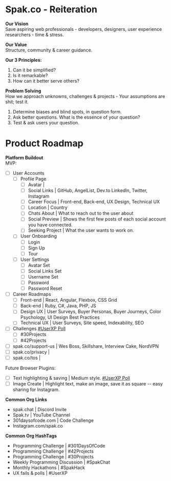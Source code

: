 # Spak.co - Reiteration

**Our Vision**<br>
Save aspiring web professionals - developers, designers, user experience researchers - time & stress.

**Our Value**<br>
Structure, community & career guidance.

**Our 3 Principles:**<br>
1. Can it be simplified?<br>
1. Is it remarkable?<br>
1. How can it better serve others?<br>

**Problem Solving**<br>
How we approach unknowns, challenges & projects - Your assumptions are shit; test it.

1. Determine biases and blind spots, in question form.
1. Ask better questions. What is the essence of your question?
1. Test & ask users your question.

# Product Roadmap

**Platform Buildout**<br>
MVP:<br>
- [ ] User Accounts<br>
  - [ ] Profile Page<br>
    - [ ] Avatar           | <br>
    - [ ] Social Links     | GitHub, AngelList, Dev.to LinkedIn, Twitter, Instagram<br>
    - [ ] Career Focus     | Front-end, Back-end, UX Design, Technical UX<br>
    - [ ] Location         | Country<br>
    - [ ] Chats About      | What to reach out to the user about<br>
    - [ ] Social Preview   | Shows the first few posts of each social account you have connected.
    - [ ] Seeking Project  | What the user wants to work on.
  - [ ] User Onboarding<br>
    - [ ] Login<br>
    - [ ] Sign Up<br>
    - [ ] Tour<br>
  - [ ] User Settings<br>
    - [ ] Avatar Set<br>
    - [ ] Social Links Set<br>
    - [ ] Username Set<br>
    - [ ] Password<br>
    - [ ] Password Reset<br>

- [ ] Career Roadmaps<br>
  - [ ] Front-end       | React, Angular, Flexbox, CSS Grid<br>
  - [ ] Back-end        | Ruby, C#, Java, PHP, JS<br>
  - [ ] Design UX       | User Surveys, Buyer Personas, Buyer Journeys, Color Psychology, UI Design Best Practices<br>
  - [ ] Technical UX    | User Surveys, Site speed, Indexability, SEO

- [ ] Challenges [#UserXP Poll](https://twitter.com/benjaminspak/status/1041132303844614144)<br>
  - [ ] #30Projects<br>
  - [ ] #42Projects

- [ ] spak.co/support-us   | Wes Boss, Skillshare, Interview Cake, NordVPN<br>
- [ ] spak.co/privacy      | <br>
- [ ] spak.co/tos          |

Future Browser Plugins:
- [ ] Text highlighting & saving | Medium style. [#UserXP Poll](https://twitter.com/benjaminspak/status/1041351387160997888)<br>
- [ ] Image Create | Highlight text, make an image, save it as square -- easy sharing for Instagram.<br>

**Common Org Links**
+ spak.chat | Discord Invite
+ Spak.tv | YouTube Channel
+ 301daysofcode.com | Code Challenge
+ Instagram.com/spak.co

**Common Org HashTags**
+ Programming Challenge | #301DaysOfCode 
+ Programming Challenge | #42Projects
+ Programming Challenge | #30Projects
+ Weekly Programming Discussion | #SpakChat
+ Monthly Hackathons | #SpakHack
+ UX fails & polls | #UserXP